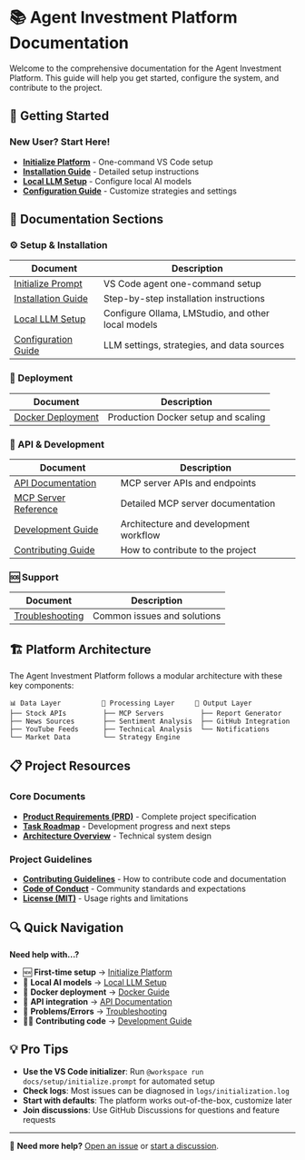 # 📚 Agent Investment Platform Documentation

Welcome to the comprehensive documentation for the Agent Investment Platform. This guide will help you get started, configure the system, and contribute to the project.

## 🚀 Getting Started

### New User? Start Here!
- **[Initialize Platform](setup/initialize.prompt.md)** - One-command VS Code setup
- **[Installation Guide](setup/installation-guide.md)** - Detailed setup instructions
- **[Local LLM Setup](setup/local-llm-setup.md)** - Configure local AI models
- **[Configuration Guide](setup/configuration-guide.md)** - Customize strategies and settings

## 📖 Documentation Sections

### ⚙️ Setup & Installation
| Document | Description |
|----------|-------------|
| [Initialize Prompt](setup/initialize.prompt.md) | VS Code agent one-command setup |
| [Installation Guide](setup/installation-guide.md) | Step-by-step installation instructions |
| [Local LLM Setup](setup/local-llm-setup.md) | Configure Ollama, LMStudio, and other local models |
| [Configuration Guide](setup/configuration-guide.md) | LLM settings, strategies, and data sources |

### 🚀 Deployment
| Document | Description |
|----------|-------------|
| [Docker Deployment](deployment/docker-deployment.md) | Production Docker setup and scaling |

### 🔧 API & Development
| Document | Description |
|----------|-------------|
| [API Documentation](api/README.md) | MCP server APIs and endpoints |
| [MCP Server Reference](api/mcp-server-reference.md) | Detailed MCP server documentation |
| [Development Guide](development/README.md) | Architecture and development workflow |
| [Contributing Guide](development/contributing.md) | How to contribute to the project |

### 🆘 Support
| Document | Description |
|----------|-------------|
| [Troubleshooting](troubleshooting/common-issues.md) | Common issues and solutions |

## 🏗️ Platform Architecture

The Agent Investment Platform follows a modular architecture with these key components:

```
📊 Data Layer          🤖 Processing Layer     📝 Output Layer
├── Stock APIs         ├── MCP Servers         ├── Report Generator
├── News Sources       ├── Sentiment Analysis  ├── GitHub Integration
├── YouTube Feeds      ├── Technical Analysis  └── Notifications
└── Market Data        └── Strategy Engine     
```

## 📋 Project Resources

### Core Documents
- **[Product Requirements (PRD)](../tasks/prd.md)** - Complete project specification
- **[Task Roadmap](../tasks/tasks-prd.md)** - Development progress and next steps
- **[Architecture Overview](architecture.md)** - Technical system design

### Project Guidelines  
- **[Contributing Guidelines](CONTRIBUTING.md)** - How to contribute code and documentation
- **[Code of Conduct](CODE_OF_CONDUCT.md)** - Community standards and expectations
- **[License (MIT)](LICENSE.md)** - Usage rights and limitations

## 🔍 Quick Navigation

**Need help with...?**
- 🆕 **First-time setup** → [Initialize Platform](setup/initialize.prompt.md)
- 🤖 **Local AI models** → [Local LLM Setup](setup/local-llm-setup.md) 
- 🐋 **Docker deployment** → [Docker Guide](deployment/docker-deployment.md)
- 🔧 **API integration** → [API Documentation](api/README.md)
- 🚨 **Problems/Errors** → [Troubleshooting](troubleshooting/common-issues.md)
- 👨‍💻 **Contributing code** → [Development Guide](development/README.md)

## 💡 Pro Tips

- **Use the VS Code initializer**: Run `@workspace run docs/setup/initialize.prompt` for automated setup
- **Check logs**: Most issues can be diagnosed in `logs/initialization.log`
- **Start with defaults**: The platform works out-of-the-box, customize later
- **Join discussions**: Use GitHub Discussions for questions and feature requests

---

📧 **Need more help?** [Open an issue](https://github.com/eightbitreaper/agent-investment-platform/issues) or [start a discussion](https://github.com/eightbitreaper/agent-investment-platform/discussions).